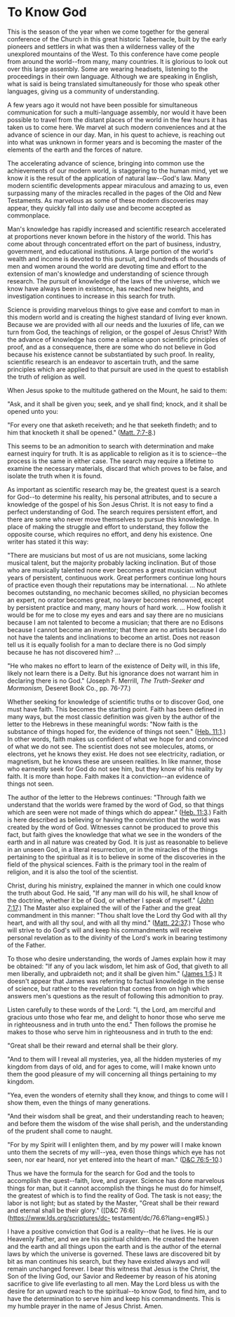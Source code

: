 # To Know God

This is the season of the year when we come together for the general
conference of the Church in this great historic Tabernacle, built by the early
pioneers and settlers in what was then a wilderness valley of the unexplored
mountains of the West. To this conference have come people from around the
world--from many, many countries. It is glorious to look out over this large
assembly. Some are wearing headsets, listening to the proceedings in their own
language. Although we are speaking in English, what is said is being
translated simultaneously for those who speak other languages, giving us a
community of understanding.

A few years ago it would not have been possible for simultaneous communication
for such a multi-language assembly, nor would it have been possible to travel
from the distant places of the world in the few hours it has taken us to come
here. We marvel at such modern conveniences and at the advance of science in
our day. Man, in his quest to achieve, is reaching out into what was unknown
in former years and is becoming the master of the elements of the earth and
the forces of nature.

The accelerating advance of science, bringing into common use the achievements
of our modern world, is staggering to the human mind, yet we know it is the
result of the application of natural law--God's law. Many modern scientific
developments appear miraculous and amazing to us, even surpassing many of the
miracles recalled in the pages of the Old and New Testaments. As marvelous as
some of these modern discoveries may appear, they quickly fall into daily use
and become accepted as commonplace.

Man's knowledge has rapidly increased and scientific research accelerated at
proportions never known before in the history of the world. This has come
about through concentrated effort on the part of business, industry,
government, and educational institutions. A large portion of the world's
wealth and income is devoted to this pursuit, and hundreds of thousands of men
and women around the world are devoting time and effort to the extension of
man's knowledge and understanding of science through research. The pursuit of
knowledge of the laws of the universe, which we know have always been in
existence, has reached new heights, and investigation continues to increase in
this search for truth.

Science is providing marvelous things to give ease and comfort to man in this
modern world and is creating the highest standard of living ever known.
Because we are provided with all our needs and the luxuries of life, can we
turn from God, the teachings of religion, or the gospel of Jesus Christ? With
the advance of knowledge has come a reliance upon scientific principles of
proof, and as a consequence, there are some who do not believe in God because
his existence cannot be substantiated by such proof. In reality, scientific
research is an endeavor to ascertain truth, and the same principles which are
applied to that pursuit are used in the quest to establish the truth of
religion as well.

When Jesus spoke to the multitude gathered on the Mount, he said to them:

"Ask, and it shall be given you; seek, and ye shall find; knock, and it shall
be opened unto you:

"For every one that asketh receiveth; and he that seeketh findeth; and to him
that knocketh it shall be opened." ([Matt.
7:7-8](https://www.lds.org/scriptures/nt/matt/7.7-8?lang=eng#6).)

This seems to be an admonition to search with determination and make earnest
inquiry for truth. It is as applicable to religion as it is to science--the
process is the same in either case. The search may require a lifetime to
examine the necessary materials, discard that which proves to be false, and
isolate the truth when it is found.

As important as scientific research may be, the greatest quest is a search for
God--to determine his reality, his personal attributes, and to secure a
knowledge of the gospel of his Son Jesus Christ. It is not easy to find a
perfect understanding of God. The search requires persistent effort, and there
are some who never move themselves to pursue this knowledge. In place of
making the struggle and effort to understand, they follow the opposite course,
which requires no effort, and deny his existence. One writer has stated it
this way:

"There are musicians but most of us are not musicians, some lacking musical
talent, but the majority probably lacking inclination. But of those who are
musically talented none ever becomes a great musician without years of
persistent, continuous work. Great performers continue long hours of practice
even though their reputations may be international. ... No athlete becomes
outstanding, no mechanic becomes skilled, no physician becomes an expert, no
orator becomes great, no lawyer becomes renowned, except by persistent
practice and many, many hours of hard work. ... How foolish it would be for me
to close my eyes and ears and say there are no musicians because I am not
talented to become a musician; that there are no Edisons because I cannot
become an inventor; that there are no artists because I do not have the
talents and inclinations to become an artist. Does not reason tell us it is
equally foolish for a man to declare there is no God simply because he has not
discovered him? ...

"He who makes no effort to learn of the existence of Deity will, in this life,
likely not learn there is a Deity. But his ignorance does not warrant him in
declaring there is no God." (Joseph F. Merrill, _The Truth-Seeker and
Mormonism,_ Deseret Book Co., pp. 76-77.)

Whether seeking for knowledge of scientific truths or to discover God, one
must have faith. This becomes the starting point. Faith has been defined in
many ways, but the most classic definition was given by the author of the
letter to the Hebrews in these meaningful words: "Now faith is the substance
of things hoped for, the evidence of things not seen." ([Heb.
11:1](https://www.lds.org/scriptures/nt/heb/11.1?lang=eng#0).) In other words,
faith makes us confident of what we hope for and convinced of what we do not
see. The scientist does not see molecules, atoms, or electrons, yet he knows
they exist. He does not see electricity, radiation, or magnetism, but he knows
these are unseen realities. In like manner, those who earnestly seek for God
do not see him, but they know of his reality by faith. It is more than hope.
Faith makes it a conviction--an evidence of things not seen.

The author of the letter to the Hebrews continues: "Through faith we
understand that the worlds were framed by the word of God, so that things
which are seen were not made of things which do appear." ([Heb.
11:3](https://www.lds.org/scriptures/nt/heb/11.3?lang=eng#2).) Faith is here
described as believing or having the conviction that the world was created by
the word of God. Witnesses cannot be produced to prove this fact, but faith
gives the knowledge that what we see in the wonders of the earth and in all
nature was created by God. It is just as reasonable to believe in an unseen
God, in a literal resurrection, or in the miracles of the things pertaining to
the spiritual as it is to believe in some of the discoveries in the field of
the physical sciences. Faith is the primary tool in the realm of religion, and
it is also the tool of the scientist.

Christ, during his ministry, explained the manner in which one could know the
truth about God. He said, "If any man will do his will, he shall know of the
doctrine, whether it be of God, or whether I speak of myself." ([John
7:17](https://www.lds.org/scriptures/nt/john/7.17?lang=eng#16).) The Master
also explained the will of the Father and the great commandment in this
manner: "Thou shalt love the Lord thy God with all thy heart, and with all thy
soul, and with all thy mind." ([Matt.
22:37](https://www.lds.org/scriptures/nt/matt/22.37?lang=eng#36).) Those who
will strive to do God's will and keep his commandments will receive personal
revelation as to the divinity of the Lord's work in bearing testimony of the
Father.

To those who desire understanding, the words of James explain how it may be
obtained: "If any of you lack wisdom, let him ask of God, that giveth to all
men liberally, and upbraideth not; and it shall be given him." ([James
1:5](https://www.lds.org/scriptures/nt/james/1.5?lang=eng#4).) It doesn't
appear that James was referring to factual knowledge in the sense of science,
but rather to the revelation that comes from on high which answers men's
questions as the result of following this admonition to pray.

Listen carefully to these words of the Lord: "I, the Lord, am merciful and
gracious unto those who fear me, and delight to honor those who serve me in
righteousness and in truth unto the end." Then follows the promise he makes to
those who serve him in righteousness and in truth to the end:

"Great shall be their reward and eternal shall be their glory.

"And to them will I reveal all mysteries, yea, all the hidden mysteries of my
kingdom from days of old, and for ages to come, will I make known unto them
the good pleasure of my will concerning all things pertaining to my kingdom.

"Yea, even the wonders of eternity shall they know, and things to come will I
show them, even the things of many generations.

"And their wisdom shall be great, and their understanding reach to heaven; and
before them the wisdom of the wise shall perish, and the understanding of the
prudent shall come to naught.

"For by my Spirit will I enlighten them, and by my power will I make known
unto them the secrets of my will--yea, even those things which eye has not
seen, nor ear heard, nor yet entered into the heart of man." ([D&amp;C
76:5-10](https://www.lds.org/scriptures/dc-testament/dc/76.5-10?lang=eng#4).)

Thus we have the formula for the search for God and the tools to accomplish
the quest--faith, love, and prayer. Science has done marvelous things for man,
but it cannot accomplish the things he must do for himself, the greatest of
which is to find the reality of God. The task is not easy; the labor is not
light; but as stated by the Master, "Great shall be their reward and eternal
shall be their glory." ([D&amp;C 76:6](https://www.lds.org/scriptures/dc-
testament/dc/76.6?lang=eng#5).)

I have a positive conviction that God is a reality--that he lives. He is our
Heavenly Father, and we are his spiritual children. He created the heaven and
the earth and all things upon the earth and is the author of the eternal laws
by which the universe is governed. These laws are discovered bit by bit as man
continues his search, but they have existed always and will remain unchanged
forever. I bear this witness that Jesus is the Christ, the Son of the living
God, our Savior and Redeemer by reason of his atoning sacrifice to give life
everlasting to all men. May the Lord bless us with the desire for an upward
reach to the spiritual--to know God, to find him, and to have the
determination to serve him and keep his commandments. This is my humble prayer
in the name of Jesus Christ. Amen.

